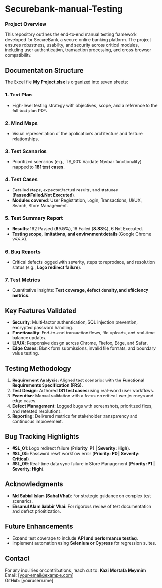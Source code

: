 # Securebank-manual-Testing
### Project Overview
This repository outlines the end-to-end manual testing framework developed for SecureBank, a secure online banking platform. The project ensures robustness, usability, and security across critical modules, including user authentication, transaction processing, and cross-browser compatibility.

## Documentation Structure
The Excel file **My Project.xlsx** is organized into seven sheets:

### 1. Test Plan
- High-level testing strategy with objectives, scope, and a reference to the full test plan PDF.

### 2. Mind Maps
- Visual representation of the application’s architecture and feature relationships.

### 3. Test Scenarios
- Prioritized scenarios (e.g., TS_001: Validate Navbar functionality) mapped to **181 test cases**.

### 4. Test Cases
- Detailed steps, expected/actual results, and statuses (**Passed/Failed/Not Executed**).
- **Modules covered**: User Registration, Login, Transactions, UI/UX, Search, Store Management.

### 5. Test Summary Report
- **Results**: 162 Passed (**89.5%**), 16 Failed (**8.83%**), 6 Not Executed.
- **Testing scope, limitations, and environment details** (Google Chrome vXX.X).

### 6. Bug Reports
- Critical defects logged with severity, steps to reproduce, and resolution status (e.g., **Logo redirect failure**).

### 7. Test Metrics
- Quantitative insights: **Test coverage, defect density, and efficiency metrics**.

## Key Features Validated
- **Security**: Multi-factor authentication, SQL injection prevention, encrypted password handling.
- **Functionality**: End-to-end transaction flows, file uploads, and real-time balance updates.
- **UI/UX**: Responsive design across Chrome, Firefox, Edge, and Safari.
- **Edge Cases**: Blank form submissions, invalid file formats, and boundary value testing.

## Testing Methodology
1. **Requirement Analysis**: Aligned test scenarios with the **Functional Requirements Specification (FRS)**.
2. **Test Design**: Authored **181 test cases** using real-world user workflows.
3. **Execution**: Manual validation with a focus on critical user journeys and edge cases.
4. **Defect Management**: Logged bugs with screenshots, prioritized fixes, and retested resolutions.
5. **Reporting**: Delivered metrics for stakeholder transparency and continuous improvement.

## Bug Tracking Highlights
- **#SL_01**: Logo redirect failure (**Priority: P1 | Severity: High**).
- **#SL_05**: Password reset workflow error (**Priority: P0 | Severity: Critical**).
- **#SL_09**: Real-time data sync failure in Store Management (**Priority: P1 | Severity: High**).

## Acknowledgments
- **Md Sabiul Islam (Sahal Vhai)**: For strategic guidance on complex test scenarios.
- **Ehsanul Alam Sabbir Vhai**: For rigorous review of test documentation and defect prioritization.

## Future Enhancements
- Expand test coverage to include **API and performance testing**.
- Implement automation using **Selenium or Cypress** for regression suites.

## Contact
For any inquiries or contributions, reach out to:
**Kazi Mostafa Moymim**  
Email: [your-email@example.com]  
GitHub: [yourusername]

